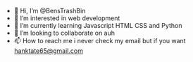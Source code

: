 - 👋 Hi, I’m @BensTrashBin
- 👀 I’m interested in web development
- 🌱 I’m currently learning Javascript HTML CSS and Python
- 💞️ I’m looking to collaborate on auh
- 📫 How to reach me i never check my email but if you want hanktate65@gmail.com
